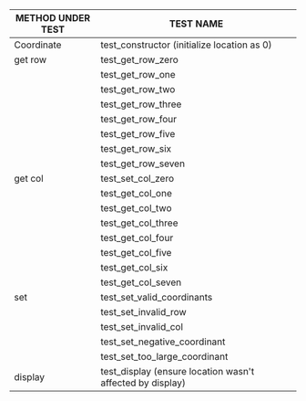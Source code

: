 | METHOD UNDER TEST | TEST NAME |
|-|-|
| Coordinate | test_constructor (initialize location as 0) |
| get row | test_get_row_zero |
| | test_get_row_one |
| | test_get_row_two |
| | test_get_row_three |
| | test_get_row_four |
| | test_get_row_five |
| | test_get_row_six |
| |  test_get_row_seven |
| get col | test_set_col_zero |
| | test_get_col_one |
| | test_get_col_two |
| | test_get_col_three |
| | test_get_col_four |
| | test_get_col_five |
| | test_get_col_six |
| |  test_get_col_seven |
| set | test_set_valid_coordinants|
| | test_set_invalid_row |
| | test_set_invalid_col |
| | test_set_negative_coordinant |
| | test_set_too_large_coordinant |
| display | test_display (ensure location wasn't affected by display)
